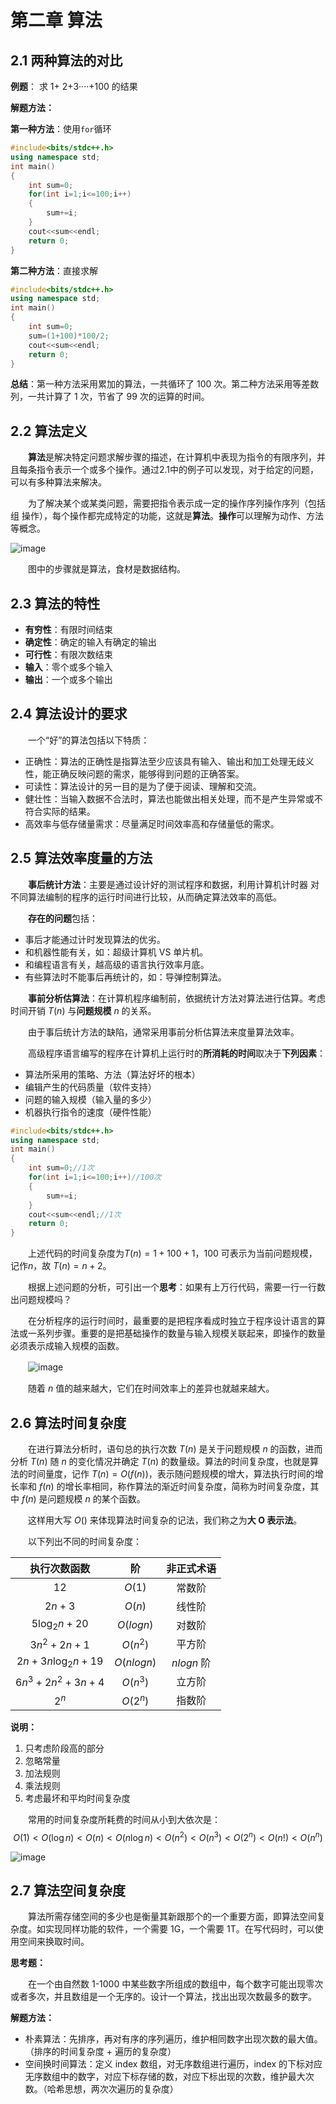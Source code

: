 # 第二章 算法

## 2.1 两种算法的对比

**例题**：
求 1+ 2+3····+100 的结果

**解题方法：**

**第一种方法**：使用`for`循环

```cpp
#include<bits/stdc++.h>
using namespace std;
int main()
{
    int sum=0;
    for(int i=1;i<=100;i++)
    {
        sum+=i;
    }
    cout<<sum<<endl;
    return 0;
}
```

**第二种方法**：直接求解

```cpp
#include<bits/stdc++.h>
using namespace std;
int main()
{
    int sum=0;
    sum=(1+100)*100/2;
    cout<<sum<<endl;
    return 0;
}
```

**总结**：第一种方法采用累加的算法，一共循环了 100 次。第二种方法采用等差数列，一共计算了 1 次，节省了 99 次的运算的时间。

## 2.2 算法定义

&emsp;&emsp;**算法**是解决特定问题求解步骤的描述，在计算机中表现为指令的有限序列，并且每条指令表示一个或多个操作。通过2.1中的例子可以发现，对于给定的问题，可以有多种算法来解决。

&emsp;&emsp;为了解决某个或某类问题，需要把指令表示成一定的操作序列操作序列（包括组
操作），每个操作都完成特定的功能，这就是**算法**。**操作**可以理解为动作、方法等概念。

![image](images/02-01.png)

&emsp;&emsp;图中的步骤就是算法，食材是数据结构。

## 2.3 算法的特性

- **有穷性**：有限时间结束
- **确定性**：确定的输入有确定的输出
- **可行性**：有限次数结束
- **输入**：零个或多个输入
- **输出**：一个或多个输出

## 2.4 算法设计的要求

&emsp;&emsp;一个“好”的算法包括以下特质：

- 正确性：算法的正确性是指算法至少应该具有输入、输出和加工处理无歧义性，能正确反映问题的需求，能够得到问题的正确答案。
- 可读性：算法设计的另一目的是为了便于阅读、理解和交流。
- 健壮性：当输入数据不合法时，算法也能做出相关处理，而不是产生异常或不符合实际的结果。
- 高效率与低存储量需求：尽量满足时间效率高和存储量低的需求。

## 2.5 算法效率度量的方法

&emsp;&emsp;**事后统计方法**：主要是通过设计好的测试程序和数据，利用计算机计时器
对不同算法编制的程序的运行时间进行比较，从而确定算法效率的高低。

&emsp;&emsp;**存在的问题**包括：

- 事后才能通过计时发现算法的优劣。
- 和机器性能有关，如：超级计算机 VS 单片机。
- 和编程语言有关，越高级的语言执行效率月底。
- 有些算法时不能事后再统计的，如：导弹控制算法。

&emsp;&emsp;**事前分析估算法**：在计算机程序编制前，依据统计方法对算法进行估算。考虑时间开销 $T(n)$ 与**问题规模** $n$ 的关系。

&emsp;&emsp;由于事后统计方法的缺陷，通常采用事前分析估算法来度量算法效率。

&emsp;&emsp;高级程序语言编写的程序在计算机上运行时的**所消耗的时间**取决于**下列因素**：

- 算法所采用的策略、方法（算法好坏的根本）
- 编辑产生的代码质量（软件支持）
- 问题的输入规模（输入量的多少）
- 机器执行指令的速度（硬件性能）

```cpp
#include<bits/stdc++.h>
using namespace std;
int main()
{
    int sum=0;//1次
    for(int i=1;i<=100;i++)//100次
    {
        sum+=i;
    }
    cout<<sum<<endl;//1次
    return 0;
}

```

&emsp;&emsp;上述代码的时间复杂度为$T(n)=1+100+1$，100 可表示为当前问题规模，记作$n$，故 $T(n)=n+2$。

&emsp;&emsp;根据上述问题的分析，可引出一个**思考**：如果有上万行代码，需要一行一行数出问题规模吗？

&emsp;&emsp;在分析程序的运行时间时，最重要的是把程序看成时独立于程序设计语言的算法或一系列步骤。重要的是把基础操作的数量与输入规模关联起来，即操作的数量必须表示成输入规模的函数。

　　![image](images/02-02.png)

&emsp;&emsp;随着 $n$ 值的越来越大，它们在时间效率上的差异也就越来越大。

## 2.6 算法时间复杂度

&emsp;&emsp;在进行算法分析时，语句总的执行次数 $T(n)$ 是关于问题规模 $n$ 的函数，进而分析 $T(n)$ 随 $n$ 的变化情况并确定 $T(n)$ 的数量级。算法的时间复杂度，也就是算法的时间量度，记作 $T(n)=O(f(n))$，表示随问题规模的增大，算法执行时间的增长率和 $f(n)$ 的增长率相同，称作算法的渐近时间复杂度，简称为时间复杂度，其中 $f(n)$ 是问题规模 $n$ 的某个函数。

&emsp;&emsp;这样用大写 $O()$ 来体现算法时间复杂的记法，我们称之为**大 O 表示法**。

&emsp;&emsp;以下列出不同的时间复杂度：

|       执行次数函数        |     阶     | 非正式术语 |
| :-----------------------: | :--------: | :--------: |
|           $12$            |   $O(1)$   |   常数阶   |
|          $2n+3$           |   $O(n)$   |   线性阶   |
|        $5 \log_2 n + 20$  | $O(logn)$  |   对数阶   |
|     $3n^2+2n+1$           |  $O(n^2)$  |   平方阶   |
|   $2n+3n \log_2 n + 19$   | $O(nlogn)$ | $nlogn$ 阶 |
| $6 n^3 + 2 n^2 + 3 n + 4$ |  $O(n^3)$  |   立方阶   |
|           $2^n$           |  $O(2^n)$  |   指数阶   |

**说明：**  
1. 只考虑阶段高的部分
2. 忽略常量
3. 加法规则
4. 乘法规则
5. 考虑最坏和平均时间复杂度

&emsp;&emsp;常用的时间复杂度所耗费的时间从小到大依次是：  
$$
O(1) < O(\log n) < O(n) < O(n \log n) < O(n^2) < O(n^3) < O(2^n) < O(n!) < O(n^n)
$$

![image](images/02-03.png)

## 2.7 算法空间复杂度

&emsp;&emsp;算法所需存储空间的多少也是衡量其新跟那个的一个重要方面，即算法空间复杂度。如实现同样功能的软件，一个需要 1G，一个需要 1T。在写代码时，可以使用空间来换取时间。

**思考题：**

&emsp;&emsp;在一个由自然数 1-1000 中某些数字所组成的数组中，每个数字可能出现零次或者多次，并且数组是一个无序的。设计一个算法，找出出现次数最多的数字。

**解题方法：**

- 朴素算法：先排序，再对有序的序列遍历，维护相同数字出现次数的最大值。（排序的时间复杂度 + 遍历的复杂度）
- 空间换时间算法：定义 index 数组，对无序数组进行遍历，index 的下标对应无序数组中的数字，对应下标存储的数，对应下标出现的次数，维护最大次数。（哈希思想，两次次遍历的复杂度）

